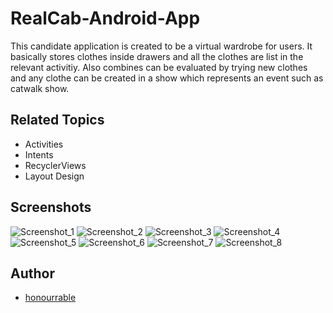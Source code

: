 # RealCab-Android-App

This candidate application is created to be a virtual wardrobe for users. It basically stores clothes inside drawers and all the clothes are list in the relevant activitiy. Also combines can be evaluated by trying new clothes and any clothe can be created in a show which represents an event such as catwalk show. 

## Related Topics

- Activities 
- Intents
- RecyclerViews
- Layout Design

## Screenshots

![Screenshot_1](https://user-images.githubusercontent.com/57035819/121801200-ca5c0900-cc3e-11eb-8d77-5f797a4c208b.png)
![Screenshot_2](https://user-images.githubusercontent.com/57035819/121801202-cfb95380-cc3e-11eb-9e64-60e6b4392c9b.png)
![Screenshot_3](https://user-images.githubusercontent.com/57035819/121801205-d2b44400-cc3e-11eb-9441-1b723d509a16.png)
![Screenshot_4](https://user-images.githubusercontent.com/57035819/121801206-d5169e00-cc3e-11eb-9db6-914aa2fbf404.png)
![Screenshot_5](https://user-images.githubusercontent.com/57035819/121801209-d778f800-cc3e-11eb-894a-f1fdbed876d6.png)
![Screenshot_6](https://user-images.githubusercontent.com/57035819/121801212-db0c7f00-cc3e-11eb-9d15-2168b4375ef4.png)
![Screenshot_7](https://user-images.githubusercontent.com/57035819/121801227-f7102080-cc3e-11eb-83ff-5eb05cd00606.png)
![Screenshot_8](https://user-images.githubusercontent.com/57035819/121801228-f8d9e400-cc3e-11eb-9f2e-258422aa83d0.png)


## Author
- [honourrable](https://github.com/honourrable)
